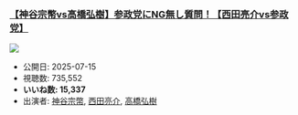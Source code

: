 ### [【神谷宗幣vs高橋弘樹】参政党にNG無し質問！【西田亮介vs参政党】](https://www.youtube.com/watch?v=sXNTlkaZOYo)
[![](https://img.youtube.com/vi/sXNTlkaZOYo/sddefault.jpg)](https://www.youtube.com/watch?v=sXNTlkaZOYo)
-   公開日: 2025-07-15
-   視聴数: 735,552
-   **いいね数: 15,337**
-   出演者: [神谷宗幣](/rehacq_fan/people/神谷宗幣 "wikilink"), [西田亮介](/rehacq_fan/people/西田亮介 "wikilink"), [高橋弘樹](/rehacq_fan/people/高橋弘樹 "wikilink")

